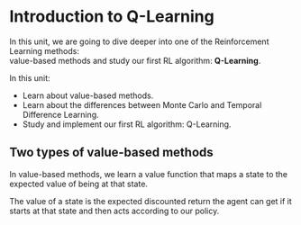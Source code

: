 # Introduction to Q-Learning

In this unit, we are going to dive deeper into one of the Reinforcement Learning methods:  
value-based methods and study our first RL algorithm: **Q-Learning**.

In this unit:
- Learn about value-based methods.
- Learn about the differences between Monte Carlo and Temporal Difference Learning.
- Study and implement our first RL algorithm: Q-Learning.

##  Two types of value-based methods

In value-based methods, we learn a value function that maps a state to the expected value of being at that state.

The value of a state is the expected discounted return the agent can get if it starts at that state and then acts according to our policy.
